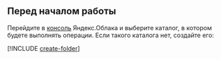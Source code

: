 ## Перед началом работы

Перейдите в [консоль](https://console.cloud.yandex.ru) Яндекс.Облака и выберите каталог, в котором будете выполнять операции. Если такого каталога нет, создайте его:

[!INCLUDE [create-folder](create-folder.md)]
